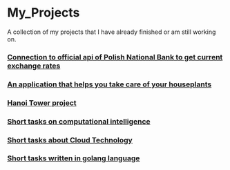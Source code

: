 # My_Projects
A collection of my projects that I have already finished or am still working on. 


### [Connection to official api of Polish National Bank to get current exchange rates](https://github.com/MartynaKaczmarczyk/MeetDynatraceProjects)
### [An application that helps you take care of your houseplants](https://github.com/MartynaKaczmarczyk/Project_Frontend2)
### [Hanoi Tower project](https://gitlab.com/Martyna_Kaczmarczyk/wstep_do_programowania)
### [Short tasks on computational intelligence](https://github.com/MartynaKaczmarczyk/Inteligencja_obliczeniowa)
### [Short tasks about Cloud Technology](https://gitlab.com/Martyna_Kaczmarczyk/technologie-chmurowe)
### [Short tasks written in golang language](https://gitlab.com/Martyna_Kaczmarczyk/golang)


